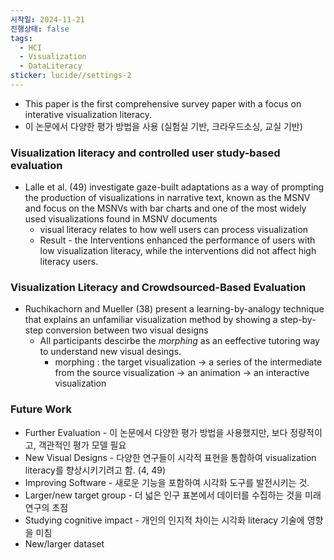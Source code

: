 ```yaml
---
시작일: 2024-11-21
진행상태: false
tags:
  - HCI
  - Visualization
  - DataLiteracy
sticker: lucide//settings-2
---
```

- This paper is the first comprehensive survey paper with a focus on interative visualization literacy. 
- 이 논문에서 다양한 평가 방법을 사용 (실험실 기반, 크라우드소싱, 교실 기반)

### Visualization literacy and controlled user study-based evaluation
- Lalle et al. (49) investigate gaze-built adaptations as a way of prompting the production of visualizations in narrative text, known as the MSNV and focus on the MSNVs with bar charts and one of the most widely used visualizations found in MSNV documents
	- visual literacy relates to how well users can process visualization
	- Result - the Interventions enhanced the performance of users with low visualization literacy, while the interventions did not affect high literacy users.

### Visualization Literacy and Crowdsourced-Based Evaluation
- Ruchikachorn and Mueller (38) present a learning-by-analogy technique that explains an unfamiliar visualization method by showing a step-by-step conversion between two visual designs
	- All participants descirbe the *morphing* as an eeffective tutoring way to understand new visual desings.
		- morphing : the target visualization →  a series of the intermediate from the source visualization →  an animation →  an interactive visualization

### Future Work
- Further Evaluation - 이 논문에서 다양한 평가 방법을 사용했지만, 보다 정량적이고, 객관적인 평가 모델 필요
- New Visual Designs - 다양한 연구들이 시각적 표현을 통합하여 visualization literacy를 향상시키기려고 함. (4, 49)
- Improving Software - 새로운 기능을 포함하여 시각화 도구를 발전시키는 것. 
- Larger/new target group - 더 넓은 인구 표본에서 데이터를 수집하는 것을 미래 연구의 초점
- Studying cognitive impact - 개인의 인지적 차이는 시각화 literacy 기술에 영향을 미침
- New/larger dataset 